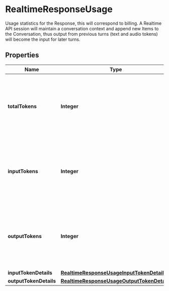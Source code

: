

# RealtimeResponseUsage

Usage statistics for the Response, this will correspond to billing. A Realtime API session will maintain a conversation context and append new Items to the Conversation, thus output from previous turns (text and audio tokens) will become the input for later turns. 

## Properties

| Name | Type | Description | Notes |
|------------ | ------------- | ------------- | -------------|
|**totalTokens** | **Integer** | The total number of tokens in the Response including input and output text and audio tokens.  |  [optional] |
|**inputTokens** | **Integer** | The number of input tokens used in the Response, including text and audio tokens.  |  [optional] |
|**outputTokens** | **Integer** | The number of output tokens sent in the Response, including text and audio tokens.  |  [optional] |
|**inputTokenDetails** | [**RealtimeResponseUsageInputTokenDetails**](RealtimeResponseUsageInputTokenDetails.md) |  |  [optional] |
|**outputTokenDetails** | [**RealtimeResponseUsageOutputTokenDetails**](RealtimeResponseUsageOutputTokenDetails.md) |  |  [optional] |



